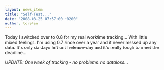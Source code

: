```yaml
---
layout: news_item
title: "Self-Test..."
date: "2008-08-25 07:57:00 +0200"
author: torsten
---
```


Today I switched over to 0.8 for my real worktime tracking... With little mixed feelings.
I'm using 0.7 since over a year and it never messed up any data.
It's only six days left until release-day and it's really tough to meet the deadline...

*UPDATE: One week of tracking - no problems, no dataloss...*